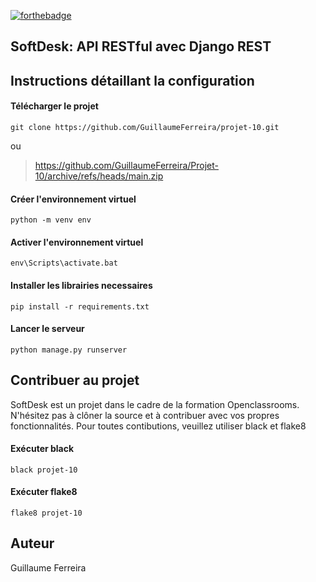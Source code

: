 [![forthebadge](https://forthebadge.com/images/badges/made-with-python.svg)](https://forthebadge.com)

## SoftDesk: API RESTful avec Django REST


## Instructions détaillant la configuration
#### Télécharger le projet
```
git clone https://github.com/GuillaumeFerreira/projet-10.git
```
ou

> https://github.com/GuillaumeFerreira/Projet-10/archive/refs/heads/main.zip

#### Créer l'environnement virtuel
```
python -m venv env
```
#### Activer l'environnement virtuel
```
env\Scripts\activate.bat
```
#### Installer les librairies necessaires
```
pip install -r requirements.txt
```
#### Lancer le serveur
```
python manage.py runserver
```

## Contribuer au projet

SoftDesk est un projet dans le cadre de la formation Openclassrooms. N'hésitez pas à clôner la source et à contribuer avec vos propres fonctionnalités.
Pour toutes contibutions, veuillez utiliser black et flake8
#### Exécuter black
```
black projet-10
```
#### Exécuter flake8
```
flake8 projet-10
```
## Auteur

Guillaume Ferreira


